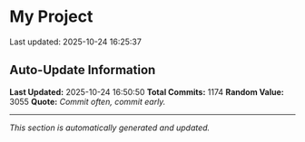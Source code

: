 # My Project


Last updated: 2025-10-24 16:25:37





























































































































































































































































































































































































































































































































































































































































































































































































































































































































































































































































































































































































































































































































































































































































































































































































































## Auto-Update Information

**Last Updated:** 2025-10-24 16:50:50
**Total Commits:** 1174
**Random Value:** 3055
**Quote:** _Commit often, commit early._

---
_This section is automatically generated and updated._